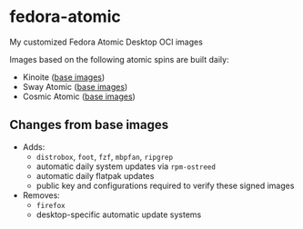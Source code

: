 # fedora-atomic

My customized Fedora Atomic Desktop OCI images

Images based on the following atomic spins are built daily:
* Kinoite ([base images](https://quay.io/repository/fedora-ostree-desktops/kinoite))
* Sway Atomic ([base images](https://quay.io/repository/fedora-ostree-desktops/sway-atomic))
* Cosmic Atomic ([base images](https://quay.io/repository/fedora-ostree-desktops/cosmic-atomic))

## Changes from base images

* Adds:
  *  `distrobox`, `foot`, `fzf`, `mbpfan`, `ripgrep`
  *  automatic daily system updates via `rpm-ostreed`
  *  automatic daily flatpak updates
  *  public key and configurations required to verify these signed images
* Removes:
  *  `firefox`
  *  desktop-specific automatic update systems
